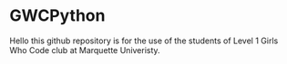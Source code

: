 # GWCPython

Hello this github repository is for the use of the students of Level 1 Girls Who Code club at Marquette Univeristy. 
